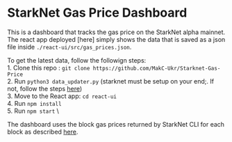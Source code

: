 # StarkNet Gas Price Dashboard

This is a dashboard that tracks the gas price on the StarkNet alpha mainnet. The react app deployed [here] simply shows the data that is saved as a json file inside `./react-ui/src/gas_prices.json`. 

To get the latest data, follow the followign steps: \
    1. Clone this repo : `git clone https://github.com/MakC-Ukr/Starknet-Gas-Price`\
    2.  Run `python3 data_updater.py` (starknet must be setup on your end;. If not, follow the steps [here](https://starknet.io/docs/quickstart.html))\
    3.  Move to the React app: `cd react-ui`\
    4.  Run `npm install`\
    5.  Run `npm start` \

The dashboard uses the block gas prices returned by StarkNet CLI for each block as described [here](https://starknet.io/docs/hello_starknet/cli.html).
